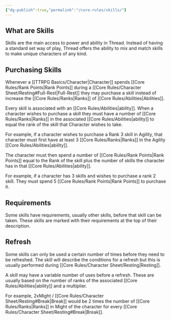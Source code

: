 ```yaml
---
{"dg-publish":true,"permalink":"/core-rules/skills/"}
---
```


## What are Skills
Skills are the main access to power and ability in Thread. Instead of having a standard set way of play, Thread offers the ability to mix and match skills to make unique characters of any kind.

## Purchasing Skills
Whenever a [[TTRPG Basics/Character\|Character]] spends [[Core Rules/Rank Points\|Rank Points]] during a [[Core Rules/Character Sheet/Resting#Full-Rest\|Full-Rest]] they may purchase a skill instead of increase the [[Core Rules/Ranks\|Ranks]] of [[Core Rules/Abilities\|Abilities]].

Every skill is associated with an [[Core Rules/Abilities\|ability]]. When a character wishes to purchase a skill they must have a number of [[Core Rules/Ranks\|Ranks]] in the associated [[Core Rules/Abilities\|ability]] to equal the rank of the skill that Character wishes to take.

For example, if a character wishes to purchase a Rank 3 skill in Agility, that character must first have at least 3 [[Core Rules/Ranks\|Ranks]] in the Agility [[Core Rules/Abilities\|ability]].

The character must then spend a number of [[Core Rules/Rank Points\|Rank Points]] equal to the Rank of the skill plus the number of skills the character has in that [[Core Rules/Abilities\|ability]].

For example, if a character has 3 skills and wishes to purchase a rank 2 skill. They must spend 5 [[Core Rules/Rank Points\|Rank Points]] to purchase it.

## Requirements
Some skills have requirements, usually other skills, before that skill can be taken. These skills are marked with their requirements at the top of their description.

## Refresh
Some skills can only be used a certain number of times before they need to be refreshed. The skill will describe the conditions for a refresh but this is usually performed during [[Core Rules/Character Sheet/Resting\|Resting]].

A skill may have a variable number of uses before a refresh. These are usually based on the number of ranks of the associated [[Core Rules/Abilities\|ability]] and a multiplier.

For example, 2xMight / [[Core Rules/Character Sheet/Resting#Break\|Break]] would be 2 times the number of [[Core Rules/Ranks\|Ranks]] in Might of the character for every [[Core Rules/Character Sheet/Resting#Break\|Break]].